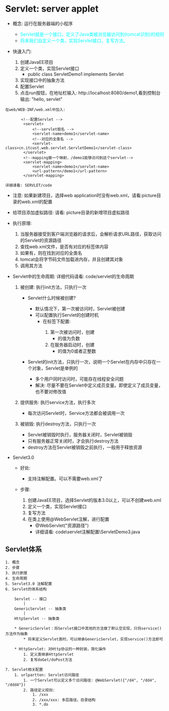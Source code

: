 # Servlet: server applet

* 概念: 运行在服务器端的小程序
    * <font color=#00ffff>Servlet就是一个接口，定义了Java类被浏览器访问到(tomcat识别)的规则</font>
    * <font color=#00ffff>将来我们自定义一个类，实现Servlet接口，复写方法。</font>

* 快速入门:

    1. 创建JavaEE项目
    2. 定义一个类，实现Servlet接口
       * public class ServletDemo1 implements Servlet
    3. 实现接口中的抽象方法
    4. 配置Servlet
    5. 点击run按钮，在地址栏输入: http://localhost:8080/demo1,看到控制台输出: "hello, servlet"

```
在web/WEB-INF/web.xml中加入:

       <!--配置Servlet -->
        <servlet>
            <!--servlet取名 -->
            <servlet-name>demo1</servlet-name>
            <!--对应的全类名 -->
            <servlet-class>cn.itcust.web.servlet.ServletDemo1</servlet-class>
        </servlet>
        <!--mapping做一个映射，/demo1能够访问到这个servlet-->
        <servlet-mapping>
            <servlet-name>demo1</servlet-name>
            <url-pattern>/demo1</url-pattern>
        </servlet-mapping>

详细请看: SERVLET/code
```

* 注意: 如果新建项目，选择web application时没有web.xml，请看:picture目录的web.xml的配置

* 给项目添加虚拟路径: 请看: picture目录的新增项目虚拟路径

* 执行原理:
    1. 当服务器接受到客户端浏览器的请求后，会解析请求URL路径，获取访问的Servlet的资源路径
    2. 查找web.xml文件，是否有对应的<url-pattern>标签体内容
    3. 如果有，则在找到对应的<servlet-class>全类名
    4. tomcat会将字节码文件加载进内存，并且创建其对象
    5. 调用其方法
    
* Servlet中的生命周期: 详细代码请看: code/servlet的生命周期
    1. 被创建: 执行init方法，只执行一次
        * Servlet什么时候被创建?
            * 默认情况下，第一次被访问时，Servlet被创建
            * 可以配置执行Servlet的创建时机
                * 在<servlet>标签下配置:
                    1. 第一次被访问时，创建
                        * <load-on-startup>的值为负数
                    2. 在服务器启动时，创建
                        * <load-on-startup>的值为0或者正整数
                        
        * Servlet的init方法，只执行一次，说明一个Servlet在内存中只存在一个对象，Servlet是单例的
            * 多个用户同时访问时，可能存在线程安全问题
            * 解决: 尽量不要在Servlet中定义成员变量。即使定义了成员变量，也不要对修改值
    
    2. 提供服务: 执行service方法，执行多次
        * 每次访问Servlet时，Service方法都会被调用一次
    3. 被销毁: 执行destroy方法，只执行一次
        * Servlet被销毁时执行，服务器关闭时，Servlet被销毁
        * 只有服务器正常关闭时，才会执行destroy方法
        * destroy方法在Servlet被销毁之前执行，一般用于释放资源
        
* Servlet3.0
    
    * 好处:
        * 支持注解配置。可以不需要web.xml了
        
    * 步骤:
        1. 创建JavaEE项目，选择Servlet的版本3.0以上，可以不创建web.xml
        2. 定义一个类，实现Servlet接口
        3. 复写方法
        4. 在类上使用@WebServlet注解，进行配置
            * @WebServlet("资源路径")
            * 详细请看: code\servlet注解配置\ServletDemo3.java
            
## Servlet体系

    1. 概念
    2. 步骤
    3. 执行原理
    4. 生命周期
    5. Servlet3.0 注解配置
    6. Servlet的体系结构
        
        Servlet -- 接口
            |
        GenericServlet -- 抽象类
            |
        HttpServlet -- 抽象类
        
        * GenericServlet：将Servlet接口中其他的方法做了默认空实现，只将service()方法作为抽象
            * 将来定义Servlet类时，可以继承GenericServlet，实现service()方法即可
            
        * HttpServlet: 对Http协议的一种封装，简化操作
            1. 定义类继承HttpServlet
            2. 复写doGet/doPost方法

    7. Servlet相关配置
        1. urlpartten: Servlet访问路径
            1. 一个Servlet可以定义多个访问路径: @WebServlet({"/d4", "/dd4", "/ddd4"})
            2. 路径定义规则:
                1. /xxx
                2. /xxx/xxx: 多层路径，目录结构
                3. *.do